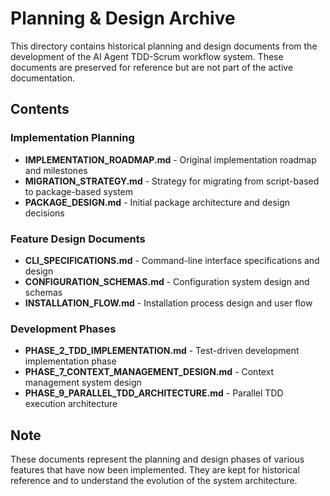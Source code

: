 # Planning & Design Archive

This directory contains historical planning and design documents from the development of the AI Agent TDD-Scrum workflow system. These documents are preserved for reference but are not part of the active documentation.

## Contents

### Implementation Planning
- **IMPLEMENTATION_ROADMAP.md** - Original implementation roadmap and milestones
- **MIGRATION_STRATEGY.md** - Strategy for migrating from script-based to package-based system
- **PACKAGE_DESIGN.md** - Initial package architecture and design decisions

### Feature Design Documents
- **CLI_SPECIFICATIONS.md** - Command-line interface specifications and design
- **CONFIGURATION_SCHEMAS.md** - Configuration system design and schemas
- **INSTALLATION_FLOW.md** - Installation process design and user flow

### Development Phases
- **PHASE_2_TDD_IMPLEMENTATION.md** - Test-driven development implementation phase
- **PHASE_7_CONTEXT_MANAGEMENT_DESIGN.md** - Context management system design
- **PHASE_9_PARALLEL_TDD_ARCHITECTURE.md** - Parallel TDD execution architecture

## Note

These documents represent the planning and design phases of various features that have now been implemented. They are kept for historical reference and to understand the evolution of the system architecture.
